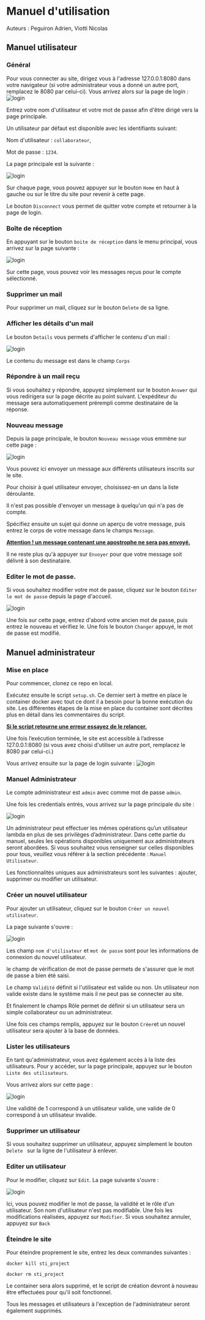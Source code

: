 # Manuel d'utilisation

Auteurs : Peguiron Adrien, Viotti Nicolas

## Manuel utilisateur

### Général

Pour vous connecter au site, dirigez vous à l'adresse 127.0.0.1:8080 dans votre navigateur (si votre administrateur vous a donné un autre port, remplacez le 8080 par celui-ci). Vous arrivez alors sur la page de login :![login](figures/login.png)

Entrez votre nom d'utilisateur et votre mot de passe afin d'être dirigé vers la page principale.

Un utilisateur par défaut est disponible avec les identifiants suivant: 

Nom d'utilisateur : `collaborateur`, 

Mot de passe : `1234`.

La page principale est la suivante :

![login](figures/main_user.png)

Sur chaque page, vous pouvez appuyer sur le bouton `Home` en haut à gauche ou sur le titre du site pour revenir à cette page.

Le bouton `Disconnect` vous permet de quitter votre compte et retourner à la page de login.

### Boîte de réception

En appuyant sur le bouton `boite de réception` dans le menu principal, vous arrivez sur la page suivante : 

![login](figures/mailbox.png)

Sur cette page, vous pouvez voir les messages reçus pour le compte sélectionné.

### Supprimer un mail

Pour supprimer un mail, cliquez sur le bouton `Delete` de sa ligne. 

### Afficher les détails d'un mail

Le bouton `Details` vous permets d'afficher le contenu d'un mail : 

![login](figures/mail.png)

Le contenu du message est dans le champ `Corps`

### Répondre à un mail reçu

Si vous souhaitez y répondre, appuyez simplement sur le bouton `Answer` qui vous redirigera sur la page décrite au point suivant. L'expéditeur du message sera automatiquement prérempli comme destinataire de la réponse.

### Nouveau message

Depuis la page principale, le bouton `Nouveau message` vous emmène sur cette page : 

![login](figures/send_message.png)

Vous pouvez ici envoyer un message aux différents utilisateurs inscrits sur le site. 

Pour choisir à quel utilisateur envoyer, choisissez-en un dans la liste déroulante.

Il n'est pas possible d'envoyer un message à quelqu'un qui n'a pas de compte.

Spécifiez ensuite un sujet qui donne un aperçu de votre message, puis entrez le corps de votre message dans le champs `Message`. 

**<u>Attention ! un message contenant une apostrophe ne sera pas envoyé.</u>**

Il ne reste plus qu'à appuyer sur `Envoyer` pour que votre message soit délivré à son destinataire.

### Editer le mot de passe.

Si vous souhaitez modifier votre mot de passe, cliquez sur le bouton `Editer le mot de passe` depuis la page d'accueil.

![login](figures/edit_password.png)

Une fois sur cette page, entrez d'abord votre ancien mot de passe, puis entrez le nouveau et vérifiez le. Une fois le bouton `Changer` appuyé, le mot de passe est modifié.

## Manuel administrateur

### Mise en place

Pour commencer, clonez ce repo en local. 

Exécutez ensuite le script `setup.sh`. Ce dernier sert à mettre en place le container docker avec tout ce dont il a besoin pour la bonne exécution du site. Les différentes étapes de la mise en place du container sont décrites plus en détail dans les commentaires du script.

**<u>Si le script retourne une erreur essayez de le relancer.</u>** 

Une fois l’exécution terminée, le site est accessible à l’adresse 127.0.0.1:8080 (si vous avez choisi d'utiliser un autre port, remplacez le 8080 par celui-ci.)

Vous arrivez ensuite sur la page de login suivante : ![login](figures/login.png)

### Manuel Administrateur

Le compte administrateur est `admin` avec comme mot de passe `admin`. 

Une fois les credentials entrés, vous arrivez sur la page principale du site : 

![login](figures/main_page.png)

Un administrateur peut effectuer les mêmes opérations qu’un utilisateur lambda en plus de ses privilèges d’administrateur. Dans cette partie du manuel, seules les opérations disponibles uniquement aux administrateurs seront abordées. Si vous souhaitez vous renseigner sur celles disponibles pour tous, veuillez vous référer à la section précédente : `Manuel Utilisateur`.

Les fonctionnalités uniques aux administrateurs sont les suivantes : ajouter, supprimer ou modifier un utilisateur. 

### Créer un nouvel utilisateur

Pour ajouter un utilisateur, cliquez sur le bouton `Créer un nouvel utilisateur`. 

La page suivante s'ouvre : 

![login](figures/create_user.png)

Les champ `nom d'utilisateur` et `mot de passe` sont pour les informations de connexion du nouvel utilisateur.

le champ de vérification de mot de passe permets de s'assurer que le mot de passe a bien été saisi.

Le champ `Validité` définit si l'utilisateur est valide ou non. Un utilisateur non valide existe dans le système mais il ne peut pas se connecter au site.

Et finalement le champs Rôle permet de définir si un utilisateur sera un simple collaborateur ou un administrateur. 

Une fois ces champs remplis, appuyez sur le bouton `Créer`et un nouvel utilisateur sera ajouter à la base de données.

### Lister les utilisateurs

En tant qu'administrateur, vous avez également accès à la liste des utilisateurs. Pour y accéder, sur la page principale, appuyez sur le bouton `Liste des utilisateurs`.

Vous arrivez alors sur cette page : 

![login](figures/list_user.png)



Une validité de 1 correspond à un utilisateur valide, une valide de 0 correspond à un utilisateur invalide. 

### Supprimer un utilisateur
Si vous souhaitez supprimer un utilisateur, appuyez simplement le bouton `Delete ` sur la ligne de l'utilisateur à enlever. 

### Editer un utilisateur

Pour le modifier, cliquez sur `Edit`. La page suivante s'ouvre : 

![login](figures/edit_user.png)

Ici, vous pouvez modifier le mot de passe, la validité et le rôle d'un utilisateur. Son nom d'utilisateur n'est pas modifiable. Une fois les modifications réalisées, appuyez sur `Modifier`. Si vous souhaitez annuler, appuyez sur `Back`

### Éteindre le site

Pour éteindre proprement le site, entrez les deux commandes suivantes :

```
docker kill sti_project
```

```
docker rm sti_project
```

Le container sera alors supprimé, et le script de création devront à nouveau être effectuées pour qu'il soit fonctionnel.

Tous les messages et utilisateurs à l'exception de l'administrateur seront également supprimés.